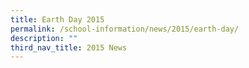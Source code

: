 ```yaml
---
title: Earth Day 2015
permalink: /school-information/news/2015/earth-day/
description: ""
third_nav_title: 2015 News
---
```

